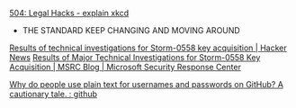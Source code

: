 
[504: Legal Hacks - explain xkcd](https://www.explainxkcd.com/wiki/index.php/504:_Legal_Hacks)
- THE STANDARD KEEP CHANGING AND MOVING AROUND

[Results of technical investigations for Storm-0558 key acquisition | Hacker News](https://news.ycombinator.com/item?id=37408776)
[Results of Major Technical Investigations for Storm-0558 Key Acquisition | MSRC Blog | Microsoft Security Response Center](https://msrc.microsoft.com/blog/2023/09/results-of-major-technical-investigations-for-storm-0558-key-acquisition/)

[Why do people use plain text for usernames and passwords on GitHub? A cautionary tale. : github](https://old.reddit.com/r/github/comments/x4cq50/why_do_people_use_plain_text_for_usernames_and)

